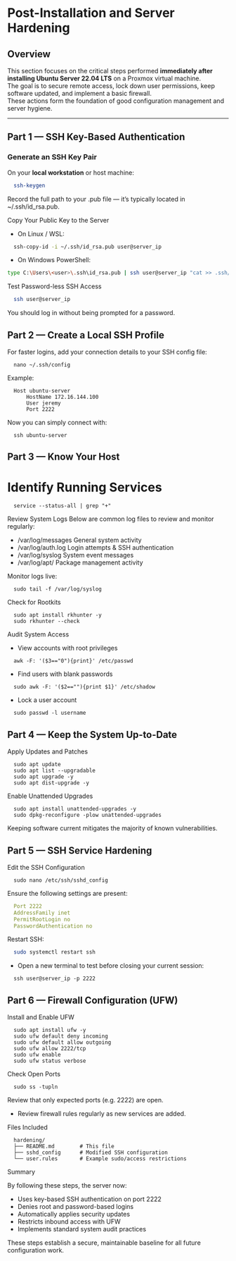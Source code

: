 # Post-Installation and Server Hardening

##  Overview
This section focuses on the critical steps performed **immediately after installing Ubuntu Server 22.04 LTS** on a Proxmox virtual machine.  
The goal is to secure remote access, lock down user permissions, keep software updated, and implement a basic firewall.  
These actions form the foundation of good configuration management and server hygiene.

---

## Part 1 — SSH Key-Based Authentication

### Generate an SSH Key Pair
On your **local workstation** or host machine:
```bash
  ssh-keygen
```
Record the full path to your .pub file — it’s typically located in ~/.ssh/id_rsa.pub.

Copy Your Public Key to the Server
* On Linux / WSL:
```bash
  ssh-copy-id -i ~/.ssh/id_rsa.pub user@server_ip
```
* On Windows PowerShell:
```bash
type C:\Users\<user>\.ssh\id_rsa.pub | ssh user@server_ip "cat >> .ssh/authorized_keys"
```
Test Password-less SSH Access
```bash
  ssh user@server_ip
```
You should log in without being prompted for a password.

## Part 2 — Create a Local SSH Profile

For faster logins, add your connection details to your SSH config file:
```
  nano ~/.ssh/config
```
Example:
```
  Host ubuntu-server
      HostName 172.16.144.100
      User jeremy
      Port 2222
```
Now you can simply connect with:
```
  ssh ubuntu-server
```

## Part 3 — Know Your Host
# Identify Running Services
```
  service --status-all | grep "+"
```

Review System Logs
Below are common log files to review and monitor regularly:
* /var/log/messages	General system activity
* /var/log/auth.log	Login attempts & SSH authentication
* /var/log/syslog	System event messages
* /var/log/apt/	Package management activity

Monitor logs live:
```
  sudo tail -f /var/log/syslog
```
Check for Rootkits
```
  sudo apt install rkhunter -y
  sudo rkhunter --check
```
Audit System Access
* View accounts with root privileges
```
  awk -F: '($3=="0"){print}' /etc/passwd
```
* Find users with blank passwords
```
  sudo awk -F: '($2==""){print $1}' /etc/shadow
```
* Lock a user account
```
  sudo passwd -l username
```

## Part 4 — Keep the System Up-to-Date

Apply Updates and Patches
```
  sudo apt update
  sudo apt list --upgradable
  sudo apt upgrade -y
  sudo apt dist-upgrade -y
```
Enable Unattended Upgrades
```
  sudo apt install unattended-upgrades -y
  sudo dpkg-reconfigure -plow unattended-upgrades
```
Keeping software current mitigates the majority of known vulnerabilities.

## Part 5 — SSH Service Hardening
Edit the SSH Configuration
```
  sudo nano /etc/ssh/sshd_config
```
Ensure the following settings are present:
```yaml
  Port 2222
  AddressFamily inet
  PermitRootLogin no
  PasswordAuthentication no
```
Restart SSH:
```bash
  sudo systemctl restart ssh
```
 - Open a new terminal to test before closing your current session:
  ```
    ssh user@server_ip -p 2222
  ```
## Part 6 — Firewall Configuration (UFW)
Install and Enable UFW
```
  sudo apt install ufw -y
  sudo ufw default deny incoming
  sudo ufw default allow outgoing
  sudo ufw allow 2222/tcp
  sudo ufw enable
  sudo ufw status verbose
```

Check Open Ports
```
  sudo ss -tupln
```
Review that only expected ports (e.g. 2222) are open.
-  Review firewall rules regularly as new services are added.

 Files Included
```
  hardening/
  ├── README.md        # This file
  ├── sshd_config      # Modified SSH configuration
  └── user.rules       # Example sudo/access restrictions
```

Summary

By following these steps, the server now:
* Uses key-based SSH authentication on port 2222
* Denies root and password-based logins
* Automatically applies security updates
* Restricts inbound access with UFW
* Implements standard system audit practices

These steps establish a secure, maintainable baseline for all future configuration work.



